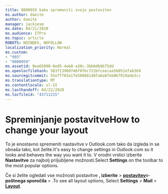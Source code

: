 ```yaml
---
title: 8000059 kako spremeniti svojo postavitev
ms.author: daeite
author: daeite
manager: jackiesm
ms.date: 04/21/2020
ms.audience: ITPro
ms.topic: article
ROBOTS: NOINDEX, NOFOLLOW
localization_priority: Normal
ms.custom:
- "993"
- "8000059"
ms.assetid: 8ea65090-8e05-4ab8-a30c-3bb6db6b75dd
ms.openlocfilehash: 583f13900746f8fbc722bfceecaa56052efab369
ms.sourcegitcommit: 55eff703a17e500681d8fa6a87eb067019ade3cc
ms.translationtype: MT
ms.contentlocale: sl-SI
ms.lasthandoff: 04/22/2020
ms.locfileid: "43711215"
---
```

# <a name="how-to-change-your-layout"></a><span data-ttu-id="562db-102">Spreminjanje postavitve</span><span class="sxs-lookup"><span data-stu-id="562db-102">How to change your layout</span></span>

<span data-ttu-id="562db-103">To je enostavno spremeniti nastavitve v Outlook.com tako da izgleda in se obnaša tako, kot želite.</span><span class="sxs-lookup"><span data-stu-id="562db-103">It's easy to change settings in Outlook.com so it looks and behaves the way you want it to.</span></span> <span data-ttu-id="562db-104">V orodni vrstici izberite **Nastavitve** za najbolj priljubljene možnosti.</span><span class="sxs-lookup"><span data-stu-id="562db-104">Select **Settings** on the toolbar to the most popular options.</span></span>

<span data-ttu-id="562db-105">Če si želite ogledati vse možnosti postavitve **, izberite** > [**postavitev**](https://outlook.live.com/mail/options/mail/layout)e-**poštnega sporočila** > .</span><span class="sxs-lookup"><span data-stu-id="562db-105">To see all layout options, Select **Settings** > **Mail** > [**Layout**](https://outlook.live.com/mail/options/mail/layout).</span></span>
  
